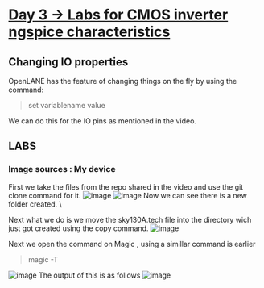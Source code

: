 # <ins> Day 3 -> Labs for CMOS inverter ngspice characteristics </ins>
## Changing IO properties

OpenLANE has the feature of changing things on the fly by using the command:
>set variablename value

We can do this for the IO pins as mentioned in the video.

## LABS
### Image sources : My device
First we take the files from the repo shared in the video and use the git clone command for it.
![image](https://github.com/user-attachments/assets/37f08c6e-8d48-45e4-b07f-333a8587e6ff)
![image](https://github.com/user-attachments/assets/35a1e79a-04ff-4c4c-9791-cfaf96c8ca76)
Now we can see there is a new folder created. \

Next what we do is we move the sky130A.tech file into the directory wich just got created using the copy command.
![image](https://github.com/user-attachments/assets/06a4f62c-f3f9-4687-bd4b-2e3fd9ec3310)

Next we open the command on Magic , using a simillar command is earlier 
>magic -T

![image](https://github.com/user-attachments/assets/a95da08a-5d17-4d24-a80d-f618c6300af7)
The output of this is as follows 
![image](https://github.com/user-attachments/assets/594a862a-76a5-49ea-9165-2e71c7862b36)










